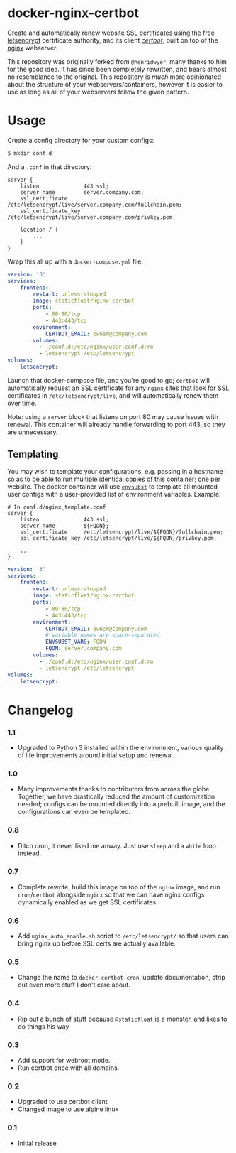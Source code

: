 # docker-nginx-certbot
Create and automatically renew website SSL certificates using the free [letsencrypt](https://letsencrypt.org/) certificate authority, and its client [*certbot*](https://certbot.eff.org/), built on top of the [nginx](https://www.nginx.com/) webserver.

This repository was originally forked from `@henridwyer`, many thanks to him for the good idea.  It has since been completely rewritten, and bears almost no resemblance to the original.  This repository is _much_ more opinionated about the structure of your webservers/containers, however it is easier to use as long as all of your webservers follow the given pattern.

# Usage

Create a config directory for your custom configs:

```bash
$ mkdir conf.d
```

And a `.conf` in that directory:
```nginx
server {
    listen              443 ssl;
    server_name         server.company.com;
    ssl_certificate     /etc/letsencrypt/live/server.company.com/fullchain.pem;
    ssl_certificate_key /etc/letsencrypt/live/server.company.com/privkey.pem;

    location / {
        ...
    }
}
```

Wrap this all up with a `docker-compose.yml` file:
```yml
version: '3'
services:
    frontend:
        restart: unless-stopped
        image: staticfloat/nginx-certbot
        ports:
            - 80:80/tcp
            - 443:443/tcp
        environment:
            CERTBOT_EMAIL: owner@company.com
        volumes:
          - ./conf.d:/etc/nginx/user.conf.d:ro
          - letsencrypt:/etc/letsencrypt
volumes:
    letsencrypt:
```

Launch that docker-compose file, and you're good to go; `certbot` will automatically request an SSL certificate for any `nginx` sites that look for SSL certificates in `/etc/letsencrypt/live`, and will automatically renew them over time.

Note: using a `server` block that listens on port 80 may cause issues with renewal. This container will already handle forwarding to port 443, so they are unnecessary.

## Templating

You may wish to template your configurations, e.g. passing in a hostname so as to be able to run multiple identical copies of this container; one per website.  The docker container will use [`envsubst`](https://www.gnu.org/software/gettext/manual/html_node/envsubst-Invocation.html) to template all mounted user configs with a user-provided list of environment variables.  Example:

```nginx
# In conf.d/nginx_template.conf
server {
    listen              443 ssl;
    server_name         ${FQDN};
    ssl_certificate     /etc/letsencrypt/live/${FQDN}/fullchain.pem;
    ssl_certificate_key /etc/letsencrypt/live/${FQDN}/privkey.pem;

    ...
}
```

```yml
version: '3'
services:
    frontend:
        restart: unless-stopped
        image: staticfloat/nginx-certbot
        ports:
            - 80:80/tcp
            - 443:443/tcp
        environment:
            CERTBOT_EMAIL: owner@company.com
            # variable names are space-separated
            ENVSUBST_VARS: FQDN
            FQDN: server.company.com
        volumes:
          - ./conf.d:/etc/nginx/user.conf.d:ro
          - letsencrypt:/etc/letsencrypt
volumes:
    letsencrypt:
```

# Changelog

### 1.1
- Upgraded to Python 3 installed within the environment, various quality of life improvements around initial setup and renewal.

### 1.0
- Many improvements thanks to contributors from across the globe.  Together, we have drastically reduced the amount of customization needed; configs can be mounted directly into a prebuilt image, and the configurations can even be templated.

### 0.8
- Ditch cron, it never liked me anway.  Just use `sleep` and a `while` loop instead.

### 0.7
- Complete rewrite, build this image on top of the `nginx` image, and run `cron`/`certbot` alongside `nginx` so that we can have nginx configs dynamically enabled as we get SSL certificates.

### 0.6
- Add `nginx_auto_enable.sh` script to `/etc/letsencrypt/` so that users can bring nginx up before SSL certs are actually available.

### 0.5
- Change the name to `docker-certbot-cron`, update documentation, strip out even more stuff I don't care about.

### 0.4
- Rip out a bunch of stuff because `@staticfloat` is a monster, and likes to do things his way

### 0.3
- Add support for webroot mode.
- Run certbot once with all domains.

### 0.2
- Upgraded to use certbot client
- Changed image to use alpine linux

### 0.1
- Initial release

